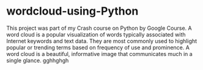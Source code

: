 # wordcloud-using-Python
This project was part of my Crash course on Python by Google Course.
A word cloud is a popular visualization of words typically associated with Internet keywords and text data. They are most commonly used to highlight popular or trending terms based on frequency of use and prominence. A word cloud is a beautiful, informative image that communicates much in a single glance.
gghhghgh
